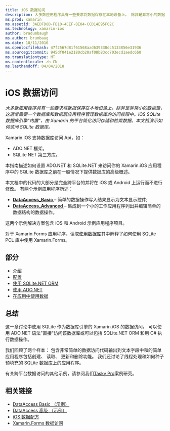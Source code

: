 ```yaml
---
title: iOS 数据访问
description: 大多数应用程序具有一些要求将数据保存在本地设备上。 除非是非常小的数据量，这通常需要一个数据库和数据层应用程序管理数据库的访问权限中。 iOS SQLite 数据库引擎"内置"，由 Xamarin 的平台简化访问存储和检索数据。 本文档演示如何访问 SQLite 数据库。
ms.prod: xamarin
ms.assetid: 3AEDFD8D-FB10-4CEF-BE04-CCD14E95F02C
ms.technology: xamarin-ios
author: bradumbaugh
ms.author: brumbaug
ms.date: 10/11/2016
ms.openlocfilehash: 47f2567d81f61568aad639330dc5133856e31936
ms.sourcegitcommit: 945df041e2180cb20af08b83cc703ecd1aedc6b0
ms.translationtype: MT
ms.contentlocale: zh-CN
ms.lasthandoff: 04/04/2018
---
```

# <a name="ios-data-access"></a>iOS 数据访问

_大多数应用程序具有一些要求将数据保存在本地设备上。除非是非常小的数据量，这通常需要一个数据库和数据层应用程序管理数据库的访问权限中。iOS SQLite 数据库引擎"内置"，由 Xamarin 的平台简化访问存储和检索数据。本文档演示如何访问 SQLite 数据库。_

Xamarin.iOS 支持数据库访问 Api，如：

-  ADO.NET 框架。
-  SQLite NET 第三方库。

本指南描述如何设置 ADO.NET 和 SQLite.NET 来访问你的 Xamarin.iOS 应用程序中的 SQLite 数据库之前在一般情况下提供数据库的高级概述。 

本文档中的代码的大部分是完全跨平台的并将在 iOS 或 Android 上运行而不进行修改。 有两个示例应用程序所述：

-  [**DataAccess_Basic** ](https://github.com/xamarin/mobile-samples/tree/master/DataAccess/Basic) – 简单的数据操作写入结果显示为文本显示控件;
-  [**DataAccess_Advanced** ](https://github.com/xamarin/mobile-samples/tree/master/DataAccess/Advanced) – 集成到一个小的工作应用程序列出并编辑简单的数据结构的数据操作。

这两个示例解决方案包含 iOS 和 Android 示例应用程序项目。

对于 Xamarin.Forms 应用程序，读取[使用数据库](~/xamarin-forms/app-fundamentals/databases.md)其中解释了如何使用 SQLite PCL 库中使用 Xamarin.Forms。

## <a name="sections"></a>部分

-  [介绍](introduction.md)
-  [配置](configuration.md)
-  [使用 SQLite.NET ORM](using-sqlite-orm.md)
-  [使用 ADO.NET](using-adonet.md)
-  [在应用中使用数据](using-data-in-an-app.md)


## <a name="summary"></a>总结

这一章讨论中使用 SQLite 作为数据库引擎的 Xamarin.iOS 的数据访问。 可以使用 ADO.NET 语法"直接"访问该数据库或可以包括 SQLite.NET ORM 和用 C# 执行数据操作。

我们回顾了两个样本： 包含非常简单的数据访问代码输出到文本字段中和的简单应用程序包括创建、 读取、 更新和删除功能。 我们还讨论了线程处理和如何种子预填充的 SQLite 数据库上的应用程序。

有关跨平台数据访问的其他示例，请参阅我们[Tasky Pro](~/cross-platform/app-fundamentals/building-cross-platform-applications/case-study-tasky.md)案例研究。

## <a name="related-links"></a>相关链接

- [DataAccess Basic （示例）](https://github.com/xamarin/mobile-samples/tree/master/DataAccess/Basic)
- [DataAccess 高级 （示例）](https://github.com/xamarin/mobile-samples/tree/master/DataAccess/Advanced)
- [iOS 数据配方](https://developer.xamarin.com/recipes/ios/data/sqlite/)
- [Xamarin.Forms 数据访问](~/xamarin-forms/app-fundamentals/databases.md)
